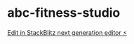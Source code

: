 # abc-fitness-studio

[Edit in StackBlitz next generation editor ⚡️](https://stackblitz.com/~/github.com/IsaiahGoodridge/abc-fitness-studio)